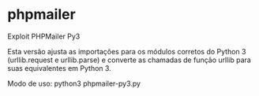 # phpmailer
Exploit PHPMailer Py3

Esta versão ajusta as importações para os módulos corretos do Python 3 (urllib.request e urllib.parse) e converte as chamadas de função urllib para suas equivalentes em Python 3.

Modo de uso: python3 phpmailer-py3.py
